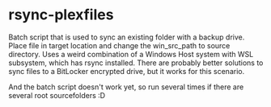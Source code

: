 # rsync-plexfiles

Batch script that is used to sync an existing folder with a backup drive. Place file in target location and change the win_src_path to source directory.
Uses a weird combination of a Windows Host system with WSL subsystem, which has rsync installed. There are probably better solutions to sync files to a BitLocker encrypted drive, but it works for this scenario.

And the batch script doesn't work yet, so run several times if there are several root sourcefolders :D
